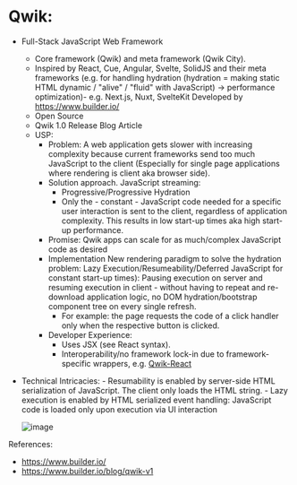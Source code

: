 # Qwik:
- Full-Stack JavaScript Web Framework
    - Core framework (Qwik) and meta framework (Qwik City).
    - Inspired by React, Cue, Angular, Svelte, SolidJS and their meta frameworks (e.g. for handling hydration (hydration = making static HTML dynamic / "alive" / "fluid" with JavaScript) → performance optimization)- e.g. Next.js, Nuxt, SvelteKit 
    Developed by https://www.builder.io/
    - Open Source
    - Qwik 1.0 Release Blog Article
    - USP:
        - Problem: A web application gets slower with increasing complexity because current frameworks send too much JavaScript to the client (Especially for single page applications where rendering is client aka browser side).
        - Solution approach. JavaScript streaming:
            - Progressive/Progressive Hydration
            - Only the - constant - JavaScript code needed for a specific user interaction is sent to the client, regardless of application complexity. This results in low start-up times aka high start-up performance.
        - Promise: Qwik apps can scale for as much/complex JavaScript code as desired
        - Implementation
            New rendering paradigm to solve the hydration problem: Lazy Execution/Resumeability/Deferred JavaScript for constant start-up times): 
            Pausing execution on server and resuming execution in client - without having to repeat and re-download application logic, no DOM hydration/bootstrap component tree on every single refresh.
            - For example: the page requests the code of a click handler only when the respective button is clicked.
        - Developer Experience:
            - Uses JSX (see React syntax).
            - Interoperability/no framework lock-in due to framework-specific wrappers, e.g. [Qwik-React](https://www.builder.io/blog/qwik-v1)
- Technical Intricacies:
        - Resumability is enabled by server-side HTML serialization of JavaScript. The client only loads the HTML string.
        - Lazy execution is enabled by HTML serialized event handling: JavaScript code is loaded only upon execution via UI interaction

  ![image](https://github.com/18Dominik/qwik/assets/35842490/fe601e58-7c0a-4da4-9805-165742f45d8f)

References:
- https://www.builder.io/
- https://www.builder.io/blog/qwik-v1
